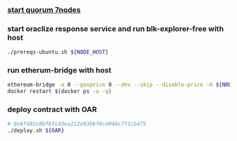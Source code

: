 ### [start quorum 7nodes](./7nodes)

### start oraclize response service and run blk-explorer-free with host
```bash
./prereqs-ubuntu.sh ${NODE_HOST}
```

### run etherum-bridge with host
```bash
ethereum-bridge -a 0 --gasprice 0 --dev --skip --disable-price -H ${NODE_HOST} -p 22000
docker restart $(docker ps -a -q)
```

### deploy contract with OAR
```bash
# 0x6f485c8bf6fc43ea212e93bbf8ce046c7f1cb475
./deploy.sh ${OAR}
```

